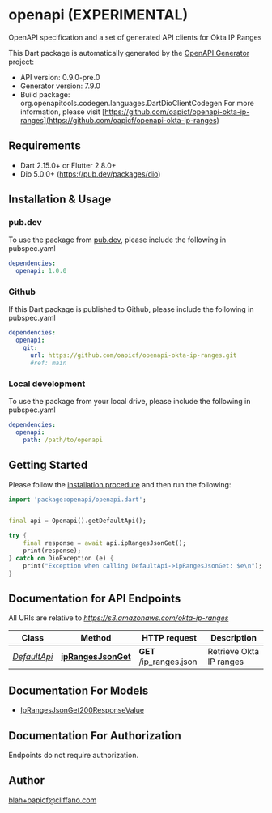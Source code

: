 # openapi (EXPERIMENTAL)
OpenAPI specification and a set of generated API clients for Okta IP Ranges

This Dart package is automatically generated by the [OpenAPI Generator](https://openapi-generator.tech) project:

- API version: 0.9.0-pre.0
- Generator version: 7.9.0
- Build package: org.openapitools.codegen.languages.DartDioClientCodegen
For more information, please visit [https://github.com/oapicf/openapi-okta-ip-ranges](https://github.com/oapicf/openapi-okta-ip-ranges)

## Requirements

* Dart 2.15.0+ or Flutter 2.8.0+
* Dio 5.0.0+ (https://pub.dev/packages/dio)

## Installation & Usage

### pub.dev
To use the package from [pub.dev](https://pub.dev), please include the following in pubspec.yaml
```yaml
dependencies:
  openapi: 1.0.0
```

### Github
If this Dart package is published to Github, please include the following in pubspec.yaml
```yaml
dependencies:
  openapi:
    git:
      url: https://github.com/oapicf/openapi-okta-ip-ranges.git
      #ref: main
```

### Local development
To use the package from your local drive, please include the following in pubspec.yaml
```yaml
dependencies:
  openapi:
    path: /path/to/openapi
```

## Getting Started

Please follow the [installation procedure](#installation--usage) and then run the following:

```dart
import 'package:openapi/openapi.dart';


final api = Openapi().getDefaultApi();

try {
    final response = await api.ipRangesJsonGet();
    print(response);
} catch on DioException (e) {
    print("Exception when calling DefaultApi->ipRangesJsonGet: $e\n");
}

```

## Documentation for API Endpoints

All URIs are relative to *https://s3.amazonaws.com/okta-ip-ranges*

Class | Method | HTTP request | Description
------------ | ------------- | ------------- | -------------
[*DefaultApi*](doc/DefaultApi.md) | [**ipRangesJsonGet**](doc/DefaultApi.md#iprangesjsonget) | **GET** /ip_ranges.json | Retrieve Okta IP ranges


## Documentation For Models

 - [IpRangesJsonGet200ResponseValue](doc/IpRangesJsonGet200ResponseValue.md)


## Documentation For Authorization

Endpoints do not require authorization.


## Author

blah+oapicf@cliffano.com

